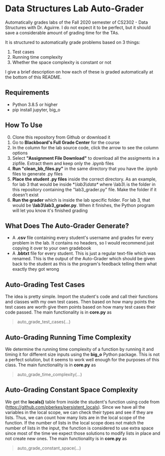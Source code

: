 # **Data Structures Lab Auto-Grader**
Automatically grades labs of the Fall 2020 semester of CS2302 - Data Structures with Dr. Aguirre. I do not expect it to be perfect, but it should save a considerable amount of grading time for the TAs.

It is structured to automatically grade problems based on 3 things:
1. Test cases
2. Running time complexity
3. Whether the space complexity is constant or not

I give a brief description on how each of these is graded automatically at the bottom of this README.

## Requirements
* Python 3.8.5 or higher
* pip install jupyter, big_o

## How To Use
0. Clone this repository from Github or download it
1. Go to **Blackboard's Full Grade Center** for the course
2. In the column for the lab source code, click the arrow to see the column options
3. Select **"Assignment File Download"** to download all the assigments in a zipfile. Extract them and keep only the .ipynb files
4. **Run "clean_bb_files.py"** in the same directory that you have the .ipynb files to generate .py files
5. **Place the student .py files** inside the correct directory. As an example, for lab 3 that would be inside **\lab3\data\** where \lab3\ is the folder in this repository containing the "lab3_grader.py" file. Make the folder if it doesn't exist
6. **Run the grader** which is inside the lab specific folder. For lab 3, that would be **\lab3\lab3_grader.py**. When it finishes, the Python program will let you know it's finished grading

## What Does The Auto-Grader Generate?
* A **.csv** file containing every student's username and grades for every problem in the lab. It contains no headers, so I would recommend just copying it over to your own gradebook
* A **.bbtxt** file for every student. This is just a regular text-file which was renamed. This is the output of the Auto-Grader which should be given back to the student as this is the program's feedback telling them what exactly they got wrong

## Auto-Grading Test Cases
The idea is pretty simple. Import the student's code and call their functions and classes with my own test cases. Then based on how many points the test cases are worth give them points based on how many test cases their code passed. The main functionality is in **core.py** as
> auto_grade_test_cases(...)

## Auto-Grading Running Time Complexity
We determine the running time complexity of a function by running it and timing it for different size inputs using the **big_o** Python package. This is not a perfect solution, but it seems to work well enough for the purposes of this class. The main functionality is in **core.py** as
> auto_grade_time_complexity(...)

## Auto-Grading Constant Space Complexity
We get the **locals()** table from inside the student's function using code from (https://github.com/pberkes/persistent_locals). Since we have all the variables in the local scope, we can check their types and see if they are lists. Thus, we can count how many lists are in the local scope of the function. If the number of lists in the local scope does not match the number of lists in the input, the function is considered to use extra space since most of the time we expect those solutions to modify lists in place and not create new ones. The main functionality is in **core.py** as
> auto_grade_constant_space(...)